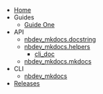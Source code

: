 - [Home](index.md)
- Guides
    - [Guide One](guides/Guide_One.md)
- API
    - [nbdev_mkdocs.docstring](API/nbdev_mkdocs/docstring.md)
    - [nbdev_mkdocs.helpers](API/nbdev_mkdocs/helpers.md)
        - [cli_doc](API/nbdev_mkdocs/helpers/cli_doc.md)
    - [nbdev_mkdocs.mkdocs](API/nbdev_mkdocs/mkdocs.md)
- CLI
    - [nbdev_mkdocs](CLI/nbdev_mkdocs.md)
- [Releases](CHANGELOG.md)